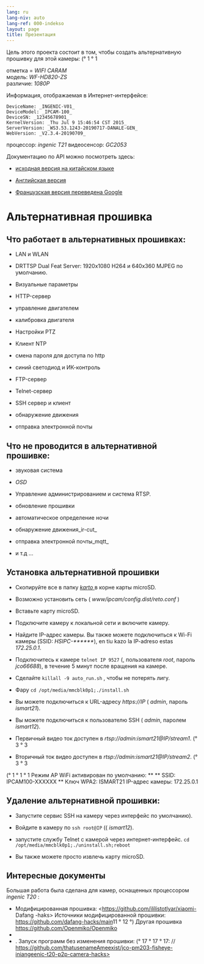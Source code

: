 ```yaml
---
lang: ru
lang-niv: auto
lang-ref: 000-indekso
layout: page
title: Презентация
---
```


Цель этого проекта состоит в том, чтобы создать альтернативную прошивку для этой камеры: (° 1 ° 1

отметка = _WIFI CARAM_  
модель: _WF-HD820-ZS_  
различие: _1080P_

Информация, отображаемая в Интернет-интерфейсе:
```
DeviceName: _INGENIC-V01_
DeviceModel: _IPCAM-100_
DeviceSN: _12345678901_
KernelVersion: _Thu Jul 9 15:46:54 CST 2015_
ServerVersion: _WS3.53.1243-20190717-DANALE-GEN_
WebVersion: _V2.3.4-20190709_
```

процессор: _ingenic T21_
видеосенсор: _GC2053_

Документацию по API можно посмотреть здесь:  
* [исходная версия на китайском языке](../zh/includes.zh/html/)


* [Английская версия](../en/includes.en/html/)


* [Французская версия переведена Google](../fr/includes.fr/html/)



# Альтернативная прошивка

## Что работает в альтернативных прошивках:

* LAN и WLAN


* DRTTSP Dual Feat Server: 1920x1080 H264 и 640x360 MJPEG по умолчанию.


* Визуальные параметры


* HTTP-сервер


* управление двигателем


* калибровка двигателя


* Настройки PTZ


* Клиент NTP


* смена пароля для доступа по http


* синий светодиод и ИК-контроль


* FTP-сервер


* Telnet-сервер


* SSH сервер и клиент


* обнаружение движения


* отправка электронной почты



## Что не проводится в альтернативной прошивке:

* звуковая система


* _OSD_


* Управление администрированием и система RTSP.


* обновление прошивки


* автоматическое определение ночи


* обнаружение движения_ir-cut_


* отправка электронной почты_mqtt_


* и т.д ...



## Установка альтернативной прошивки

* Скопируйте все в папку [ _karto_ ](https://github.com/jmichault/ipcam-100/tree/master/karto) в корне карты microSD.


* Возможно установить сеть ( _www/ipcam/config.dist/reto.conf_ )


* Вставьте карту microSD.


* Подключите камеру к локальной сети и включите камеру.


* Найдите IP-адрес камеры. Вы также можете подключиться к Wi-Fi камеры (SSID: _HSIPC-******_), en tiu kazo la IP-adreso estas _172.25.0.1_.


* Подключитесь к камере `telnet IP 9527` (, пользователя _root_, пароль _jco66688_), в течение 5 минут после вращения на камере.


* Сделайте `killall -9 auto_run.sh` , чтобы не потерять лигу.


* Фару `cd /opt/media/mmcblk0p1;./install.sh`


* Вы можете подключиться к URL-адресу _https://IP_ ( _admin_, пароль _ismart21_).


* Вы можете подключиться к пользователю SSH ( _admin_, паролем _ismart12_).


* Первичный видео ток доступен в _rtsp://admin:ismart21@IP/stream1_. (° 3 ° 3


* Вторичный ток видео доступен в _rtsp://admin:ismart21@IP/stream2_. (° 3 ° 3


(° 1 ° 1 ° 1 Режим AP WiFi активирован по умолчанию:
** ** SSID: IPCAM100-XXXXXX
** Ключ WPA2: ISMART21
IP-адрес камеры: 172.25.0.1

## Удаление альтернативной прошивки:

* Запустите сервис SSH на камеру через интерфейс по умолчанию).


* Войдите в камеру по `ssh root@IP` (( _ismart12_).


* запустите службу Telnet с камерой через интернет-интерфейс. `cd /opt/media/mmcblk0p1;./uninstall.sh;reboot`



* Вы также можете просто извлечь карту microSD.



## Интересные документы

Большая работа была сделана для камер, оснащенных процессором _ingenic T20_ :

* Модифицированная прошивка: <https://github.com/ilílístotlyar/xiaomi- Dafang -haks>
Источники модифицированной прошивки: <https://github.com/dafang-hacks/main>11 ° 12 °) Другая прошивка <https://github.com/Openmiko/Openmiko>
* 
* . Запуск программ без изменения прошивки: (° 17 ° 17 ° 17: // https://github.com/thatusenameAmeexist/jco-pm203-fisheye-iniangeenic-t20-p2p-camera-hacks>

